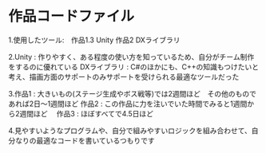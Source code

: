 # 作品コードファイル
1.使用したツール:　作品1.3 Unity 作品2 DXライブラリ

2.Unity         : 作りやすく、ある程度の使い方を知っているため、自分がチーム制作をするのに優れている
  DXライブラリ  : C#のほかにも、C++の知識もつけたいと考え、描画方面のサポートのみサポートを受けられる最適なツールだった
  
3.作品1         : 大きいもの(ステージ生成やボス戦等)では2週間ほど　その他のものであれば2日～1週間ほど
  作品2		: この作品に力を注いでいた時間でみると1週間から2週間ほど
　作品3         : ほぼすべてで4.5日ほど
 
4.見やすいようなプログラムや、自分で組みやすいロジックを組み合わせて、自分なりの最適なコードを書いているつもりです
